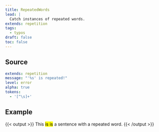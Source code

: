 ```yaml
---
title: RepeatedWords
lead: |
  Catch instances of repeated words.
extends: repetition
tags:
  - typos
draft: false
toc: false
---
```


## Source

```yaml
extends: repetition
message: "'%s' is repeated!"
level: error
alpha: true
tokens:
  - '[^\s]+'
```

## Example

{{< output >}}
This <mark title="'is' is repeated!">is is</mark> a sentence with a repeated word.
{{< /output >}}

